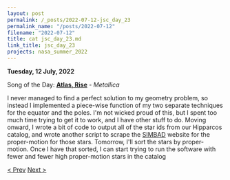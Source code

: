```yaml
---
layout: post
permalink: /_posts/2022-07-12-jsc_day_23
permalink_name: "/posts/2022-07-12"
filename: "2022-07-12"
title: cat jsc_day_23.md
link_title: jsc_day_23
projects: nasa_summer_2022
---
```

**Tuesday, 12 July, 2022**

Song of the Day: [**Atlas, Rise**](https://youtu.be/JFAcOnhcpGA) - *Metallica*

I never managed to find a perfect solution to my geometry problem, so instead I implemented a piece-wise function of my two separate techniques for the equator and the poles. I'm not wicked proud of this, but I spent too much time trying to get it to work, and I have other stuff to do. Moving onward, I wrote a bit of code to output all of the star ids from our Hipparcos catalog, and wrote another script to scrape the [SIMBAD](https://simbad.u-strasbg.fr) website for the proper-motion for those stars. Tomorrow, I'll sort the stars by proper-motion. Once I have that sorted, I can start trying to run the software with fewer and fewer high proper-motion stars in the catalog

[< Prev](/_posts/2022-07-11-jsc_day_22)    [Next >](/_posts/2022-07-13-jsc_day_24)
